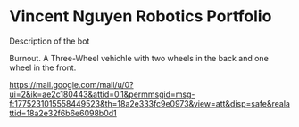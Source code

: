 # Vincent Nguyen Robotics Portfolio

Description of the bot

Burnout. A Three-Wheel vehichle with two wheels in the back and one wheel in the front. 


https://mail.google.com/mail/u/0?ui=2&ik=ae2c180443&attid=0.1&permmsgid=msg-f:1775231015558449523&th=18a2e333fc9e0973&view=att&disp=safe&realattid=18a2e32f6b6e6098b0d1
